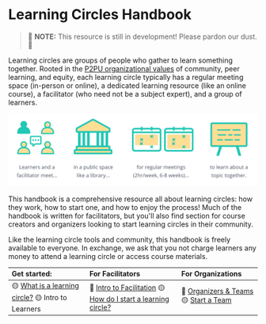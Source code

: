 # Learning Circles Handbook

> 🚧 **NOTE:** This resource is still in development! Please pardon our dust. 🚧

Learning circles are groups of people who gather to learn something together. Rooted in the [P2PU organizational values](https://www.p2pu.org/en/about/) of community, peer learning, and equity, each learning circle typically has a regular meeting space \(in-person or online\), a dedicated learning resource \(like an online course\), a facilitator \(who need not be a subject expert\), and a group of learners.

![](.gitbook/assets/lc-formula.png)

This handbook is a comprehensive resource all about learning circles: how they work, how to start one, and how to enjoy the process! Much of the handbook is written for facilitators, but you'll also find section for course creators and organizers looking to start learning circles in their community.

Like the learning circle tools and community, this handbook is freely available to everyone. In exchange, we ask that you not charge learners any money to attend a learning circle or access course materials.

| Get started: | For Facilitators | For Organizations |
| :--- | :--- | :--- |
| 🟡 [What is a learning circle?]() 🟡 Intro to Learners | 📍 [Intro to Facilitation](facilitation/facilitation-strategies/) 🟡 [How do I start a learning circle?](facilitation/facilitation-strategies/) | 📍 [Organizers & Teams](organizers/) 🟡 [Start a Team](organizers/start-a-team.md) |



